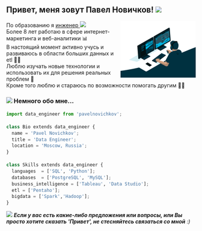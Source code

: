 <h2> Привет, меня зовут Павел Новичков! <img src="https://media.giphy.com/media/mGcNjsfWAjY5AEZNw6/giphy.gif" width="50"></h2>
<img align='right' src="img/code.gif" width="200">
<p>По образованию я <a href="https://mf.bmstu.ru/info/faculty/kf/">инженер </a><img src="https://media.giphy.com/media/fYSnHlufseco8Fh93Z/giphy.gif" width="30"></br>
Более 8 лет работаю в сфере интернет-маркетинга и веб-аналитики 📊 </br>
В настоящий момент активно учусь и развиваюсь в области больших данных и etl 🧱🧰</br>
Люблю изучать новые технологии и использовать их для решения реальных проблем 🎯 </br>
Кроме того люблю и стараюсь по возможности помогать другим 👨💬</br>


</p>

<h3> <img src="https://media.giphy.com/media/VgCDAzcKvsR6OM0uWg/giphy.gif" width="50">  Немного обо мне...  </h3>

```python
import data_engineer from 'pavelnovichkov';

class Bio extends data_engineer {
  name = 'Pavel Novichkov';
  title = 'Data Engineer';
  location = 'Moscow, Russia';
}

class Skills extends data_engineer {
  languages  = ['SQL', 'Python'];
  databases  = ['PostgreSQL', 'MySQL'];
  business_intelligence = ['Tableau', 'Data Studio'];
  etl = ['Pentaho'];
  bigdata = ['Spark','Hadoop'];
}
```

<img src="https://media.giphy.com/media/LnQjpWaON8nhr21vNW/giphy.gif" width="60"> <em><b>Если у вас есть какие-либо предложения или вопросы, или Вы просто хотите сказать 'Привет', не стесняйтесь связаться со мной</b> :)</em>
